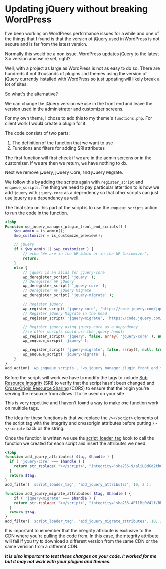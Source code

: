 # Updating jQuery without breaking WordPress

I've been working on WordPress performance issues for a while and one of the things that I found is that the version of jQuery used in WordPress is not secure and is far from the latest version.

Normally this would be a non issue. WordPress updates jQuery to the latest 3.x version and we're set, right?

Well, with a project as large as WordPress is not as easy to do so. There are hundreds if not thousands of plugins and themes using the version of jQuery currently installed with WordPress so just updating will likely break a lot of sites.

So what's the alternative?

We can change the jQuery version we use in the front end and leave the version used in the administrator and customizer screens.

For my own theme, I chose to add this to my theme's `functions.php`. For client work I would create a plugin for it.

The code consists of two parts:

1. The definition of the function that we want to use
2. Functions and filters for adding SRI attributes

The first function will first check if we are in the admin screens or in the customizer. If we are then we return, we have nothing to do.

Next we remove jQuery, jQuery Core, and jQuery Migrate.

We follow this by adding the scripts again with `register_script` and `enqueue_scripts`. The thing we need to pay particular attention to is how we add `jquery` with `jquery-core` as a dependency so that other scripts can just use jquery as a dependency as well.

The final step on this part of the script is to use the `enqueue_scripts` action to run the code in the function.

```php
<?php
Function wp_jquery_manager_plugin_front_end_scripts() {
    $wp_admin = is_admin();
    $wp_customizer = is_customize_preview();

    // jQuery
    if ( $wp_admin || $wp_customizer ) {
        // echo 'We are in the WP Admin or in the WP Customizer';
        return;
    }
    else {
        // jquery is an alias for jquery-core
        wp_deregister_script( 'jquery' );
        // Deregister WP jQuery
        wp_deregister_script( 'jquery-core' );
        // Deregister WP jQuery Migrate
        wp_deregister_script( 'jquery-migrate' );

        // Register jQuery
        wp_register_script( 'jquery-core', 'https://code.jquery.com/jquery-3.5.1.min.js', array(), null, true );
        // Register jQuery Migrate in the head
        wp_register_script( 'jquery-migrate', 'https://code.jquery.com/jquery-migrate-3.3.1.min.js', array(), null, true );

        // Register jquery using jquery-core as a dependency
        //so other scripts could use the jquery handle
        wp_register_script( 'jquery', false, array( 'jquery-core' ), null, false );
        wp_enqueue_script( 'jquery' );

        wp_register_script( 'jquery-migrate', false, array(), null, true );
        wp_enqueue_script( 'jquery-migrate' );
    }
}
add_action( 'wp_enqueue_scripts', 'wp_jquery_manager_plugin_front_end_scripts' );
```

Before the scripts will work we have to modify the tags to include [Sub Resource Integrity](https://developer.mozilla.org/en-US/docs/Web/Security/Subresource_Integrity) (SRI) to verify that the script hasn't been changed and  [Cross-Origin Resource Sharing](https://developer.mozilla.org/en-US/docs/Web/HTTP/CORS) (CORS) to ensure that the origin you're serving the resource from allows it to be used on your site.

This is very repetitive and I haven't found a way to make one function work on multiple tags.

The idea for these functions is that we replace the `/></script>` elements of the script tag  with the integrity and crossorigin attributes before putting `/></script>` back on the string.

Once the function is written we use the [script_loader_tag](https://developer.wordpress.org/reference/hooks/script_loader_tag/) hook to call the function we created for each script and insert the attributes we need.

```php
<?php
function add_jquery_attributes( $tag, $handle ) {
  if ( 'jquery-core' === $handle ) {
    return str_replace( "></script>", "integrity='sha256-9/aliU8dGd2tb6OSsuzixeV4y/faTqgFtohetphbbj0=' crossorigin='anonymous'></script>", $tag );
  }
  return $tag;
}
add_filter( 'script_loader_tag', 'add_jquery_attributes', 10, 2 );

function add_jquery_migrate_attributes( $tag, $handle ) {
	if ( 'jquery-migrate' === $handle ) {
    return str-replace( "></script>", "integrity='sha256-APllMc0V4lf/Rb5Cz4idWUCYlBDG3b0EcN1Ushd3hpE=' crossorigin='anonymous'></script>", $tag );
  }
  return $tag;
}
add_filter( 'script_loader_tag', 'add_jquery_migrate_attributes', 10, 2 );
```

It is important to remember that the integrity attribute is exclusive to the CDN where you're pulling the code from. In this case, the integrity attribute will fail if you try to download a different version from the same CDN or the same verision from a different CDN.

***It is also important to test these changes on your code. It worked for me but it may not work with your plugins and themes.***
